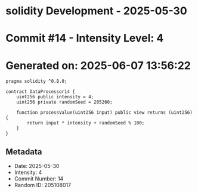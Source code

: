﻿# solidity Development - 2025-05-30
# Commit #14 - Intensity Level: 4
# Generated on: 2025-06-07 13:56:22
```solidity
pragma solidity ^0.8.0;

contract DataProcessor14 {
    uint256 public intensity = 4;
    uint256 private randomSeed = 205260;

    function processValue(uint256 input) public view returns (uint256) {
        return input * intensity + randomSeed % 100;
    }
}
```
## Metadata
- Date: 2025-05-30
- Intensity: 4
- Commit Number: 14
- Random ID: 205108017
